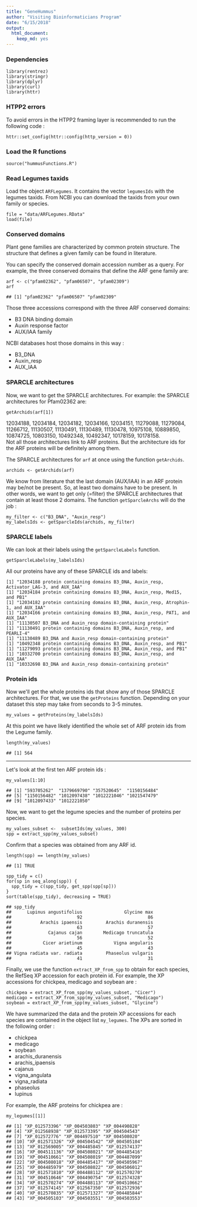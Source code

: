 ```yaml
---
title: "GeneHummus"
author: "Visiting Bioinformaticians Program"
date: "6/15/2018"
output: 
  html_document: 
    keep_md: yes
---
```


### Dependencies

```{r}
library(rentrez)
library(stringr)
library(dplyr)
library(curl)
library(httr)
```

### HTPP2 errors 
To avoid errors in the HTPP2 framing layer is recommended to run the following code :   

```{r}
httr::set_config(httr::config(http_version = 0))
```

### Load the R functions

```{r}
source("hummusFunctions.R")
```


### Read Legumes taxids
Load the object `ARFLegumes`. It contains the vector `legumesIds` with the legumes taxids. From NCBI you can download the taxids from your own family or species. 

```{r}
file = "data/ARFLegumes.RData"
load(file)
```


### Conserved domains

Plant gene families are characterized by common protein structure. 
The structure that defines a given family can be found in literature.   

You can specify the conserved domain accession number as a query. For example, the three conserved domains that define the ARF gene family are: 

```{r}
arf <- c("pfam02362", "pfam06507", "pfam02309")
arf
```

```
## [1] "pfam02362" "pfam06507" "pfam02309"
```

Those three accessions correspond with the three ARF conserved domains:  
  
  * B3 DNA binding domain
  * Auxin response factor
  * AUX/IAA family
  
NCBI databases host those domains in this way : 
  * B3_DNA
  * Auxin_resp
  * AUX_IAA


### SPARCLE architectures

Now, we want to get the SPARCLE architectures. For example: the SPARCLE architectures for Pfam02362 are:  
```{r}
getArchids(arf[1])
```
12034188, 12034184, 12034182, 12034166, 12034151, 11279088, 11279084, 11266712, 11130507, 11130491, 11130489, 11130478, 10975108, 10889850, 10874725, 10803150, 10492348, 10492347, 10178159, 10178158.  
Not all those architectures link to ARF proteins. But the architecture ids for the ARF proteins will be definitely among them. 

The SPARCLE architectures for `arf` at once using the function `getArchids`. 
```{r}
archids <- getArchids(arf)
```
We know from literature that the last domain (AUX/IAA) in an ARF protein may be/not be present. So, at least two domains have to be present. In other words, we want to get only (=filter) the SPARCLE architectures that contain at least those 2 domains. 
The function `getSparcleArchs` will do the job : 

```{r}
my_filter <- c("B3_DNA", "Auxin_resp")
my_labelsIds <- getSparcleIds(archids, my_filter)
```

### SPARCLE labels
We can look at their labels using the `getSparcleLabels` function. 
```{r}
getSparcleLabels(my_labelsIds)
```
All our proteins have any of these SPARCLE ids and labels:  
```
[1] "12034188 protein containing domains B3_DNA, Auxin_resp, Activator_LAG-3, and AUX_IAA"
[1] "12034184 protein containing domains B3_DNA, Auxin_resp, Med15, and PB1"
[1] "12034182 protein containing domains B3_DNA, Auxin_resp, Atrophin-1, and AUX_IAA"
[1] "12034166 protein containing domains B3_DNA, Auxin_resp, PAT1, and AUX_IAA"
[1] "11130507 B3_DNA and Auxin_resp domain-containing protein"
[1] "11130491 protein containing domains B3_DNA, Auxin_resp, and PEARLI-4"
[1] "11130489 B3_DNA and Auxin_resp domain-containing protein"
[1] "10492348 protein containing domains B3_DNA, Auxin_resp, and PB1"
[1] "11279093 protein containing domains B3_DNA, Auxin_resp, and PB1"
[1] "10332700 protein containing domains B3_DNA, Auxin_resp, and AUX_IAA"
[1] "10332698 B3_DNA and Auxin_resp domain-containing protein"
```


### Protein ids 
Now we'll get the whole proteins ids that show any of those SPARCLE architectures. 
For that, we use the `getProteins` function. Depending on your dataset this step may take from seconds to 3-5 minutes.     

```{r}
my_values = getProteins(my_labelsIds)
```

At this point we have likely identified the whole set of ARF protein ids from the Legume family.  

```{r}
length(my_values)
```

```
## [1] 564
```
  
---
  
    
Let's look at the first ten ARF protein ids : 
```{r}
my_values[1:10]
```

```{r}
## [1] "593705262"  "1379669790" "357520645"  "1150156484"
## [5] "1150156482" "1012097438" "1012221046" "1021547479"
## [9] "1012097433" "1012221050"
```


Now, we want to get the legume species and the number of proteins per species. 

```{r}
my_values_subset <-  subsetIds(my_values, 300)
spp = extract_spp(my_values_subset)
```

Confirm that a species was obtained from any ARF id.  
```{r}
length(spp) == length(my_values)
```

```
## [1] TRUE
```


```{r}
spp_tidy = c()
for(sp in seq_along(spp)) {
  spp_tidy = c(spp_tidy, get_spp(spp[sp]))
}
sort(table(spp_tidy), decreasing = TRUE)
```

```
## spp_tidy
##      Lupinus angustifolius                Glycine max 
##                         92                         86 
##           Arachis ipaensis         Arachis duranensis 
##                         63                         57 
##              Cajanus cajan        Medicago truncatula 
##                         56                         52 
##            Cicer arietinum            Vigna angularis 
##                         45                         43 
## Vigna radiata var. radiata         Phaseolus vulgaris 
##                         41                         31
```

Finally, we use the function `extract_XP_from_spp` to obtain for each species, the RefSeq XP accession for each protein id. For example, the XP accessions for chickpea, medicago and soybean are : 

```{r}
chickpea = extract_XP_from_spp(my_values_subset, "Cicer")
medicago = extract_XP_from_spp(my_values_subset, "Medicago")
soybean = extract_XP_from_spp(my_values_subset, "Glycine")
```

We have summarized the data and the protein XP accessions for each species are contained in the object list `my_legumes`. The XPs are sorted in the following order :   
  * chickpea
  * medicago
  * soybean
  * arachis_duranensis
  * arachis_ipaensis
  * cajanus
  * vigna_angulata
  * vigna_radiata
  * phaseolus
  * lupinus
  
For example, the ARF proteins for chickpea are : 
```{r}
my_legumes[[1]]
```
```
## [1] "XP_012573396" "XP_004503803" "XP_004490828"
## [4] "XP_012568938" "XP_012573395" "XP_004504543"
## [7] "XP_012572776" "XP_004497510" "XP_004508020"
## [10] "XP_012571326" "XP_004504542" "XP_004505104"
## [13] "XP_012569005" "XP_004485845" "XP_012574137"
## [16] "XP_004511136" "XP_004508021" "XP_004485416"
## [19] "XP_004510661" "XP_004508019" "XP_004487099"
## [22] "XP_004508018" "XP_004485417" "XP_004505967"
## [25] "XP_004485979" "XP_004508022" "XP_004506012"
## [28] "XP_012571810" "XP_004488112" "XP_012570270"
## [31] "XP_004510646" "XP_004490754" "XP_012574328"
## [34] "XP_012570274" "XP_004488113" "XP_004510662"
## [37] "XP_012574145" "XP_012567350" "XP_012572936"
## [40] "XP_012570835" "XP_012571327" "XP_004485844"
## [43] "XP_004505103" "XP_004503551" "XP_004503553"
```
